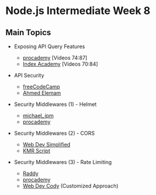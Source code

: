 # Node.js Intermediate Week 8

## Main Topics

* Exposing API Query Features
    - [procademy](https://www.youtube.com/playlist?list=PL1BztTYDF-QPdTvgsjf8HOwO4ZVl_LhxS) [Videos 74:87]
    - [Index Academy](https://www.youtube.com/playlist?list=PLDQ11FgmbqQNFuGQTKbAIGEyOKWUGBs6i) [Videos 70:84]

* API Security
    - [freeCodeCamp](https://www.youtube.com/watch?v=YYe0FdfdgDU)
    - [Ahmed Elemam](https://www.youtube.com/watch?v=a0g8rI4j4qc)

* Security Middlewares (1) - Helmet
    - [michael_jpm](https://www.youtube.com/watch?v=3Y1u0E1Bpss)
    - [procademy](https://www.youtube.com/watch?v=Abqcisad-QM)

* Security Middlewares (2) - CORS
    - [Web Dev Simplified](https://www.youtube.com/watch?v=PNtFSVU-YTI)
    - [KMR Script](https://www.youtube.com/watch?v=JvYxywpnaK8)

* Security Middlewares (3) - Rate Limiting
    - [Raddy](https://www.youtube.com/watch?v=VZZLiVccwKk)
    - [procademy](https://www.youtube.com/watch?v=Lt8W5VPkDxs)
    - [Web Dev Cody](https://www.youtube.com/watch?v=D770heiyxdc) (Customized Approach)